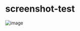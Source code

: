 # screenshot-test

![image](https://user-images.githubusercontent.com/149204/132463891-f572e699-be7c-4500-9dbb-cb6b8c51fd28.png)
